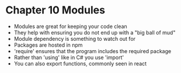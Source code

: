 # Chapter 10 Modules

- Modules are great for keeping your code clean
- They help with ensuring you do not end up with a "big ball of mud"
- Module dependency is something to watch out for
- Packages are hosted in npm
- 'require' ensures that the program includes the required package
- Rather than 'using' like in C# you use 'import'
- You can also export functions, commonly seen in react
